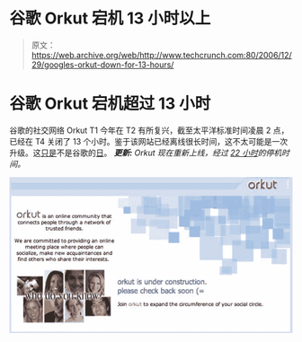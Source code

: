 # 谷歌 Orkut 宕机 13 小时以上 

> 原文：<https://web.archive.org/web/http://www.techcrunch.com:80/2006/12/29/googles-orkut-down-for-13-hours/>

# 谷歌 Orkut 宕机超过 13 小时

谷歌的社交网络 Orkut T1 今年在 T2 有所复兴，截至太平洋标准时间凌晨 2 点，已经在 T4 关闭了 13 个小时。鉴于该网站已经离线很长时间，这不太可能是一次升级。这[只是](https://web.archive.org/web/20221208235856/http://www.beta.techcrunch.com/2006/12/28/gmail-disaster-reports-of-mass-email-deletions/)不是谷歌的[日](https://web.archive.org/web/20221208235856/http://www.beta.techcrunch.com/2006/12/28/google-top-searches-based-on-nothing/)。
 ***更新:** Orkut 现在重新上线，经过 [22 小时](https://web.archive.org/web/20221208235856/http://uptime.pingdom.com/site/month_summary/site_name/www.orkut.com/year/2006/month/December)的停机时间。*

![](img/631c8329908315501d2e52b62987230d.png)